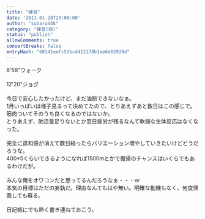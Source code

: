 ```yaml
---
title: "練習"
date: '2011-01-28T23:00:00'
author: "subaru44k"
category: "練習(弱)"
status: "publish"
allowComments: true
convertBreaks: false
entryHash: "68141eefc51bcd412178b1ee6d82930d"
---
```

8'58"ウォーク<br>
<br>
12'20"ジョグ<br>
<br>
今日で安心したかったけど、まだ油断できないなぁ。<br>
1月いっぱいは様子見るって決めてたので、とりあえずあと数日はこの感じで。<br>
筋肉ついてそのうち良くなるのではないか。<br>
とりあえず、肺活量足りないとか翌日疲労が残るなんて軟弱な生体反応はなくなった。<br>
<br>
完全に違和感が消えて数日経ったらバリエーション増やしていきたいけどどうだろうな。<br>
400*5くらいできるようになれば1500mとかで復帰のチャンスはいくらでもあるわけだが。<br>
<br>
みんな俺をオワコンだと思ってるんだろうなぁ・・・ｗ<br>
本気の目標はただの妄執だ。理由なんてもはや無い。明確な動機もなく、何度怪我しても蘇る。<br>
<br>
日記帳にでも熱く書き連ねておこう。
